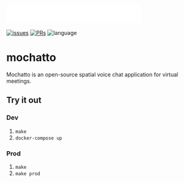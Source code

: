 <img src="https://raw.githubusercontent.com/Amijakan/mochatto/logo/logo/logo_dark.png" color=var(--color-header-logo) width="70%">

[![issues](https://img.shields.io/github/issues/Amijakan/mochatto)](https://github.com/Amijakan/mochatto/issues)
[![PRs](https://img.shields.io/github/issues-pr/amijakan/mochatto)](https://github.com/Amijakan/mochatto/pulls)
![language](https://img.shields.io/github/languages/top/amijakan/mochatto)

# mochatto

Mochatto is an open-source spatial voice chat application for virtual meetings.

## Try it out

### Dev
1. `make`
1. `docker-compose up`

### Prod
1. `make`
1. `make prod`


